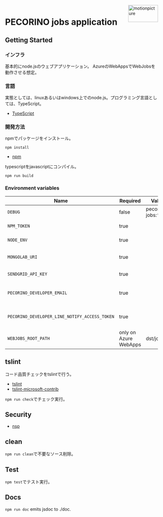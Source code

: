 <img src="https://motionpicture.jp/images/common/logo_01.svg" alt="motionpicture" title="motionpicture" align="right" height="56" width="98"/>

# PECORINO jobs application

## Getting Started

### インフラ
基本的にnode.jsのウェブアプリケーション。
AzureのWebAppsでWebJobsを動作させる想定。

### 言語
実態としては、linuxあるいはwindows上でのnode.js。プログラミング言語としては、TypeScript。

* [TypeScript](https://www.typescriptlang.org/)

### 開発方法
npmでパッケージをインストール。

```shell
npm install
```
* [npm](https://www.npmjs.com/)

typescriptをjavascriptにコンパイル。

```shell
npm run build
```

### Environment variables
| Name                                          | Required              | Value           | Purpose                |
| --------------------------------------------- | --------------------- | --------------- | ---------------------- |
| `DEBUG`                                       | false                 | pecorino-jobs:* | Debug                  |
| `NPM_TOKEN`                                   | true                  |                 | NPM auth token         |
| `NODE_ENV`                                    | true                  |                 | environment name       |
| `MONGOLAB_URI`                                | true                  |                 | MongoDB connection URI |
| `SENDGRID_API_KEY`                            | true                  |                 | SendGrid API Key       |
| `PECORINO_DEVELOPER_EMAIL`                    | true                  |                 | 開発者通知用メールアドレス    |
| `PECORINO_DEVELOPER_LINE_NOTIFY_ACCESS_TOKEN` | true                  |                 | 開発者LINE通知アクセストークン |
| `WEBJOBS_ROOT_PATH`                           | only on Azure WebApps | dst/jobs        |

## tslint
コード品質チェックをtslintで行う。
* [tslint](https://github.com/palantir/tslint)
* [tslint-microsoft-contrib](https://github.com/Microsoft/tslint-microsoft-contrib)

`npm run check`でチェック実行。

## Security
* [nsp](https://www.npmjs.com/package/nsp)

## clean
`npm run clean`で不要なソース削除。

## Test
`npm test`でテスト実行。

## Docs
`npm run doc` emits jsdoc to ./doc.
